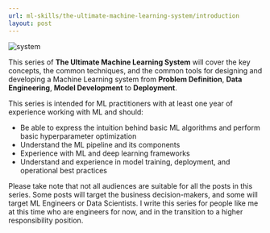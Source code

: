 ```yaml
---
url: ml-skills/the-ultimate-machine-learning-system/introduction
layout: post
---
```


![system][system]

This series of **The Ultimate Machine Learning System** will cover the key concepts, the common techniques, and the common tools for designing and developing a Machine Learning system from **Problem Definition**, **Data Engineering**, **Model Development** to **Deployment**.

This series is intended for ML practitioners with at least one year of experience working with ML and should:

- Be able to express the intuition behind basic ML algorithms and perform basic hyperparameter optimization
- Understand the ML pipeline and its components
- Experience with ML and deep learning frameworks
- Understand and experience in model training, deployment, and operational best practices

Please take note that not all audiences are suitable for all the posts in this series. Some posts will target the business decision-makers, and some will target ML Engineers or Data Scientists. I write this series for people like me at this time who are engineers for now, and in the transition to a higher responsibility position.

<!-- MARKDOWN LINKS & IMAGES -->

[system]: /assets/images/ml-skills/the-ultimate-machine-learning-system/introduction/system.jpeg
